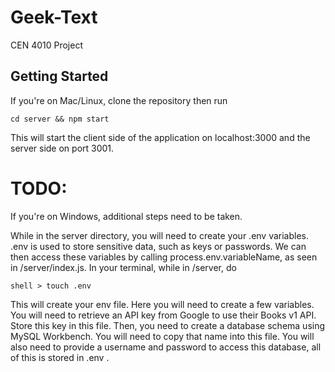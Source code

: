 # Geek-Text
CEN 4010 Project

## Getting Started

If you're on Mac/Linux, clone the repository then run 

`cd server && npm start`

This will start the client side of the application on localhost:3000 and the server side on port 3001. 


# TODO:
If you're on Windows, additional steps need to be taken.


While in the server directory, you will need to create your .env variables. .env is used to store sensitive data, such as keys or passwords. We can then access these variables by calling process.env.variableName, as seen in /server/index.js. In your terminal, while in /server, do

`shell > touch .env`

This will create your env file. Here you will need to create a few variables. You will need to retrieve an API key from Google to use their Books v1 API. Store this key in this file.
Then, you need to create a database schema using MySQL Workbench. You will need to copy that name into this file. You will also need to provide a username and password to access this database, all of this is stored in .env .


